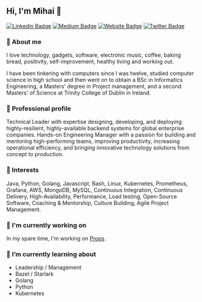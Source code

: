 ## Hi, I'm Mihai 👋

[![Linkedin Badge](https://img.shields.io/badge/-MihaiBojin-blue?style=flat&logo=Linkedin&logoColor=white&link=https://www.linkedin.com/in/MihaiBojin/)](https://www.linkedin.com/in/MihaiBojin/)
[![Medium Badge](https://img.shields.io/badge/-@mihaibojin-000000?style=flat&labelColor=000000&logo=Medium&link=https://medium.com/@mihaibojin)](https://medium.com/@mihaibojin)
[![Website Badge](https://img.shields.io/badge/-mihaibojin.com-47CCCC?style=flat&logo=Google-Chrome&logoColor=white&link=https://MihaiBojin.com)](https://MihaiBojin.com)
[![Twitter Badge](https://img.shields.io/badge/-@_MihaiBojin-1ca0f1?style=flat&labelColor=1ca0f1&logo=twitter&logoColor=white&link=https://twitter.com/MihaiBojin)](https://twitter.com/MihaiBojin)

### 💬 About me

I love technology, gadgets, software, electronic music, coffee, baking bread, positivity, self-improvement, healthy living and working out.

I have been tinkering with computers since I was twelve, studied computer science in high school and then went on to obtain a BSc in Informatics Engineering, a Masters' degree in Project management, and a second Masters' of Science at Trinity College of Dublin in Ireland.

### 🔭 Professional profile

Technical Leader with expertise designing, developing, and deploying highly-resilient, highly-available backend systems for global enterprise companies.  Hands-on Engineering Manager with a passion for building and mentoring high-performing teams, improving productivity, increasing operational efficiency, and bringing innovative technology solutions from concept to production.

### 💬 Interests

Java, Python, Golang, Javascript, Bash, Linux, Kubernetes, Prometheus, Grafana, AWS, MongoDB, MySQL, Continuous Integration, Continuous Delivery, High-Availability, Performance, Load testing, Open-Source Software, Coaching & Mentorship, Culture Building, Agile Project Management.

### 🤔 I'm currently working on

In my spare time, I'm working on [Props](https://github.com/MihaiBojin/props).

### 🌱 I’m currently learning about

- Leadership / Management
- Bazel / Starlark
- Golang
- Python
- Kubernetes
